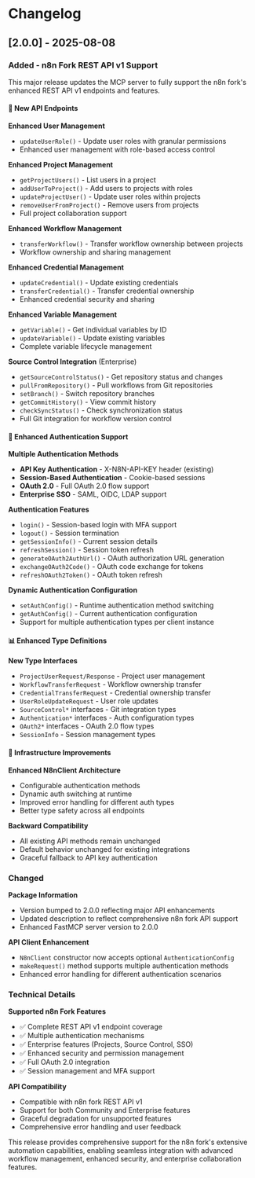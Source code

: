 # Changelog

## [2.0.0] - 2025-08-08

### Added - n8n Fork REST API v1 Support

This major release updates the MCP server to fully support the n8n fork's enhanced REST API v1 endpoints and features.

#### 🚀 New API Endpoints

**Enhanced User Management**
- `updateUserRole()` - Update user roles with granular permissions
- Enhanced user management with role-based access control

**Enhanced Project Management** 
- `getProjectUsers()` - List users in a project
- `addUserToProject()` - Add users to projects with roles
- `updateProjectUser()` - Update user roles within projects
- `removeUserFromProject()` - Remove users from projects
- Full project collaboration support

**Enhanced Workflow Management**
- `transferWorkflow()` - Transfer workflow ownership between projects
- Workflow ownership and sharing management

**Enhanced Credential Management**
- `updateCredential()` - Update existing credentials
- `transferCredential()` - Transfer credential ownership
- Enhanced credential security and sharing

**Enhanced Variable Management**
- `getVariable()` - Get individual variables by ID
- `updateVariable()` - Update existing variables
- Complete variable lifecycle management

**Source Control Integration** (Enterprise)
- `getSourceControlStatus()` - Get repository status and changes
- `pullFromRepository()` - Pull workflows from Git repositories
- `setBranch()` - Switch repository branches
- `getCommitHistory()` - View commit history
- `checkSyncStatus()` - Check synchronization status
- Full Git integration for workflow version control

#### 🔐 Enhanced Authentication Support

**Multiple Authentication Methods**
- **API Key Authentication** - X-N8N-API-KEY header (existing)
- **Session-Based Authentication** - Cookie-based sessions
- **OAuth 2.0** - Full OAuth 2.0 flow support
- **Enterprise SSO** - SAML, OIDC, LDAP support

**Authentication Features**
- `login()` - Session-based login with MFA support
- `logout()` - Session termination
- `getSessionInfo()` - Current session details
- `refreshSession()` - Session token refresh
- `generateOAuth2AuthUrl()` - OAuth authorization URL generation
- `exchangeOAuth2Code()` - OAuth code exchange for tokens
- `refreshOAuth2Token()` - OAuth token refresh

**Dynamic Authentication Configuration**
- `setAuthConfig()` - Runtime authentication method switching
- `getAuthConfig()` - Current authentication configuration
- Support for multiple authentication types per client instance

#### 📊 Enhanced Type Definitions

**New Type Interfaces**
- `ProjectUserRequest/Response` - Project user management
- `WorkflowTransferRequest` - Workflow ownership transfer
- `CredentialTransferRequest` - Credential ownership transfer
- `UserRoleUpdateRequest` - User role updates
- `SourceControl*` interfaces - Git integration types
- `Authentication*` interfaces - Auth configuration types
- `OAuth2*` interfaces - OAuth 2.0 flow types
- `SessionInfo` - Session management types

#### 🔧 Infrastructure Improvements

**Enhanced N8nClient Architecture**
- Configurable authentication methods
- Dynamic auth switching at runtime
- Improved error handling for different auth types
- Better type safety across all endpoints

**Backward Compatibility**
- All existing API methods remain unchanged
- Default behavior unchanged for existing integrations
- Graceful fallback to API key authentication

### Changed

**Package Information**
- Version bumped to 2.0.0 reflecting major API enhancements
- Updated description to reflect comprehensive n8n fork API support
- Enhanced FastMCP server version to 2.0.0

**API Client Enhancement**
- `N8nClient` constructor now accepts optional `AuthenticationConfig`
- `makeRequest()` method supports multiple authentication methods
- Enhanced error handling for different authentication scenarios

### Technical Details

**Supported n8n Fork Features**
- ✅ Complete REST API v1 endpoint coverage
- ✅ Multiple authentication mechanisms
- ✅ Enterprise features (Projects, Source Control, SSO)
- ✅ Enhanced security and permission management
- ✅ Full OAuth 2.0 integration
- ✅ Session management and MFA support

**API Compatibility**
- Compatible with n8n fork REST API v1
- Support for both Community and Enterprise features
- Graceful degradation for unsupported features
- Comprehensive error handling and user feedback

This release provides comprehensive support for the n8n fork's extensive automation capabilities, enabling seamless integration with advanced workflow management, enhanced security, and enterprise collaboration features.